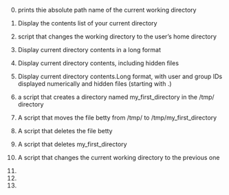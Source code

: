 0. prints thie absolute path name of the current working directory

1. Display the contents list of your current directory

2. script that changes the working directory to the user’s home directory

3. Display current directory contents in a long format

4. Display current directory contents, including hidden files

5. Display current directory contents.Long format, with user and group IDs displayed numerically and  hidden files (starting with .)

6.  a script that creates a directory named my_first_directory in the /tmp/ directory

7. A script that moves  the file betty from /tmp/ to /tmp/my_first_directory

8. A script that deletes the file betty

9. A script that deletes my_first_directory

10. A script that changes the current working directory to the previous one

11. 

12. 

13. 
